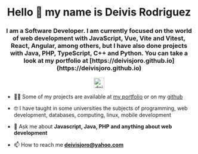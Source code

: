 <h1 align="center">Hello 👋 my name is Deivis Rodriguez</h1>

<h3 align="center">I am a Software Developer. I am currently focused on the world of web development with JavaScript, Vue, Vite and Vitest, React, Angular, among others, but I have also done projects with Java, PHP, TypeScript, C++ and Python. You can take a look at my portfolio at [https://deivisjoro.github.io](https://deivisjoro.github.io) </h3>

<p align="center">   
  <a href="https://www.linkedin.com/in/deivisjoro" target="_blank">
    <img align="center" src="https://cdn.jsdelivr.net/npm/simple-icons@3.0.1/icons/linkedin.svg" alt="deivisjoro linkedin" height="28" width="28" />
  </a>
  
</p>

- 👨‍💻 Some of my projects are available at [my portfolio](https://deivisjoro.github.io/) or on my [github](https://github.com/deivisjoro)
  
- 🤓 I have taught in some universities the subjects of programming, web development, databases, computing, linux, mobile development

- 💬 Ask me about **Javascript, Java, PHP and anything about web development**

- 📫 How to reach me **deivisjoro@yahoo.com**

